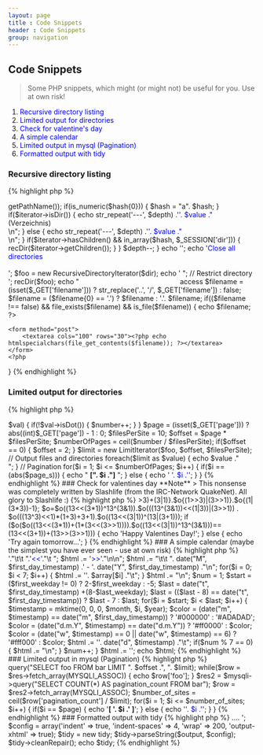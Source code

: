 ```yaml
---
layout: page
title : Code Snippets
header : Code Snippets
group: navigation
---
```


## Code Snippets

> Some PHP snippets, which might (or might not) be useful for you. Use at own risk!

1. [Recursive directory listing](#recursive-dir)
2. [Limited output for directories](#limit-dir)
3. [Check for valentine's day](#valentine)
4. [A simple calendar](#calendar)
5. [Limited output in mysql (Pagination)](#limit-mysql)
6. [Formatted output with tidy](#tidy)



<a id="recursive-dir"></a>

### Recursive directory listing

{% highlight php %}
<?php
// Directory to read from
$dir = './';
session_start();
$absoluteUrl = 'http://'. $_SERVER['HTTP_HOST'] . htmlspecialchars($_SERVER['PHP_SELF']);
if(isset($_GET['closeAll']) && $_GET['closeAll'] == '1') {
    unset($_SESSION['dir']);
}
$_SESSION['dir'] = (isset($_SESSION['dir'])) ? $_SESSION['dir'] : array();

if(isset($_GET['dir'])) {
    $key = array_search($_GET['dir'], $_SESSION['dir']);
    if($key !== false) {
        unset($_SESSION['dir'][$key]);
    } else {
        $_SESSION['dir'][] = $_GET['dir'];
    }

    header("Location: http://". $_SERVER['HTTP_HOST'] . dirname($_SERVER['PHP_SELF']) .'/'. basename($_SERVER['PHP_SELF']) .'#'. $_GET['dir']);
}

function recDir($iterator)
{
    static $depth = 0;
    $depth++;

    foreach($iterator as $value) {
        $hash = md5($iterator->getPathName());
        if(is_numeric($hash{0})) {
            $hash = "a". $hash;
        }

        if($iterator->isDir()) {
            echo str_repeat('---', $depth) .'<a href="'. $absoluteUrl .'?dir='. $hash .'" id="'. $hash .'">'. $value ."</a> (Verzeichnis)<br />\n";
        } else {
            echo str_repeat('---', $depth) .'<a href="'. $absoluteUrl .'?filename='. urlencode($iterator->getPathName()) .'" id="'. $hash .'">'. $value ."</a><br />\n";
        }

        if($iterator->hasChildren() && in_array($hash, $_SESSION['dir'])) {
            recDir($iterator->getChildren());
        }
    }

    $depth--;
}
echo '<style type="text/css">a { color: blue; text-decoration: none; } a:hover {color: orange; text-decoration: underline;}</style>';
echo '<a href="'. $absoluteUrl .'?closeAll=1">Close all directories</a><br /><br />';

$foo = new RecursiveDirectoryIterator($dir);
echo '  <div style="float: left; width: 25em;">';
recDir($foo);
echo "</div>";
// Restrict directory access
$filename = (isset($_GET['filename'])) ? str_replace('..', '/', $_GET['filename']) : false;
$filename = ($filename{0} == '.') ? $filename : '.'. $filename;
if(($filename !== false) && file_exists($filename) && is_file($filename)) {
    echo $filename;
    ?>
    <form method="post">
        <textarea cols="100" rows="30"><?php echo htmlspecialchars(file_get_contents($filename)); ?></textarea>
    </form>
    <?php
}
{% endhighlight %}

<a id="limit-dir"></a>
### Limited output for directories


{% highlight php %}
<?php
$foo = new DirectoryIterator('./');
$page_s = (isset($_GET['page'])) ? $_GET['page'] : 1;
$number = 0;
foreach($foo as $key => $val) {
    if(!$val->isDot()) {
        $number++;
    }
}

$page = (isset($_GET['page'])) ? abs((int)$_GET['page']) - 1 : 0;

$filesPerSite = 10;
$offset       = $page * $filesPerSite;
$numberOfPages = ceil($number / $filesPerSite);

if($offset == 0) {
    $offset = 2;
}

$limit = new LimitIterator($foo, $offset, $filesPerSite);

// Output files and directories
foreach($limit as $value) {
    echo $value ."<br />";
}

// Pagination
for($i = 1; $i <= $numberOfPages; $i++) {
    if($i == (abs($page_s))) {
        echo " <strong>[". $i ."]</strong> ";
    } else {
        echo ' <a href="?page='. $i .'">'. $i .'</a>';
    }
}
{% endhighlight %}

<a id="valentine"></a>
### Check for valentines day

**Note**
> This nonsense was completely written by Slashlife (from the IRC-Network QuakeNet). All glory to Slashlife :)

{% highlight php %}
<?php

$o='check for valentines day';
$o=$o{(1>>3)+(3|1)}.$o{(1>>3)|(3>>1)}.$o{(1|(3*3))-1};
$o=$o((13<<(3*1))^13^(3&1)).$o(((13^(3&1))<<(1|3))|(3>>1)) . $o(((13^3)<<1)*(1+3)+3+1).$o((13<<(3|1))^(13|(3+1)));

if ($o($o((13<<(3*1))+(1*(3<<(3>>1)))).$o((13<<(3|1))^13^(3&1)))== (13<<(3+1))+(13>>(3>>1))) {
    echo 'Happy Valentines Day!';
} else {
    echo 'Try again tomorrow...';
}
{% endhighlight %}

<a id="calendar"></a>
### A simple calendar (maybe the simplest you have ever seen - use at own risk)

{% highlight php %}
<?php
$month  = (isset($_GET['month'])) ? (int)$_GET['month'] : date("m");
$year   = date("Y");
$day    = date("d");
$first_day_timestamp    = mktime(0, 0, 1, $month, 1, $year);
$first_weekday          = date("w", $first_day_timestamp);
$last_day_timestamp     = mktime(0, 0, 1, $month, date("t", $first_day_timestamp), $year);
$last_weekday           = date("w", $last_day_timestamp);
$array                  = array('Mo.', 'Di.', 'Mi.', 'Do.', 'Fr.', 'Sa.', 'So.');
$html                   = '<pre>'."\t\t    ".'<a href="'. htmlspecialchars($_SERVER['PHP_SELF']) .'?month='. ($month-1) .'"><<</a>'."\t    ";
$html                  .= '<a href="'. htmlspecialchars($_SERVER['PHP_SELF']) .'?month='. ($month+1) .'">>></a>'."\n\n";
$html                  .= "\t\t    ". date("M", $first_day_timestamp) .' - '. date("Y", $first_day_timestamp) ."\n";
for($i = 0; $i < 7; $i++) {
    $html .= '<span>'. $array[$i] ."</span>\t";
}
$html  .= "\n";
$num    = 1;
$start  = ($first_weekday != 0) ? 2-$first_weekday : -5;
$last   = date("t", $first_day_timestamp) +(8-$last_weekday);
$last   = (($last - 8) == date("t", $first_day_timestamp)) ? $last - 7 : $last;
for($i = $start; $i < $last; $i++) {
    $timestamp  = mktime(0, 0, 0, $month, $i, $year);
    $color      = (date("m", $timestamp) == date("m", $first_day_timestamp)) ? '#000000' : '#ADADAD';
    $color      = (date("d.m.Y", $timestamp) == date("d.m.Y")) ? '#ff0000' : $color;
    $color      = (date("w", $timestamp) == 0 || date("w", $timestamp) == 6) ? '#fff000' : $color;
    $html      .= '<span style="color: '. $color .';">'. date("d", $timestamp) ."</span>\t";
    if($num % 7 == 0) {
        $html .= "\n";
    }
    $num++;
}
$html .= '</pre>';
echo $html;
{% endhighlight %}

<a id="limit-mysql"></a>
### Limited output in mysql (Pagination)

{% highlight php %}
<?php
$mysqli = new mysqli("localhost", "user", "password", "database")
$page = (isset($_GET['page'])) ? (int)$_GET['page'] : 1;
$limit = 10;
$offset  = abs(($page - 1)) * $limit;
$res = $mysqli->query("SELECT foo FROM bar LIMIT ". $offset .", ". $limit);
while($row = $res->fetch_array(MYSQLI_ASSOC)) {
    echo $row['foo'];
}

$res2 = $mysqli->query("SELECT COUNT(*) AS pagination_count FROM bar");
$row = $res2->fetch_array(MYSQLI_ASSOC);
$number_of_sites = ceil($row['pagination_count'] / $limit);
for($i = 1; $i <= $number_of_sites; $i++) {
    if($i == $page) {
        echo '<strong>[ '. $i .' ]</strong>';
    } else {
        echo '<a href="foo.php?page='. $i .'">'. $i .'</a>';
    }
}
{% endhighlight %}

<a id="tidy"></a>
### Formatted output with tidy

{% highlight php %}
<?php
$output = '<html> .... </html>';
$config = array('indent' => true,
                'indent-spaces' => 4,
                'wrap' => 200,
                'output-xhtml' => true);

$tidy = new tidy;
$tidy->parseString($output, $config);
$tidy->cleanRepair();
echo $tidy;
{% endhighlight %}
